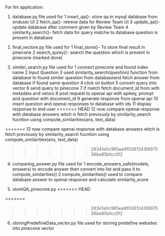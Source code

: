 For llm application:
1. database.py
      file used for
      1 insert_qa()- store qa in mysql database from enduser UI
      2 fetch_qa()- retreve data for Review Team UI
      3 update_qa()- update database after comment given by Review Team
      4 similarity_search()- fetch data for query matche to database question is present in database 

2. final_vectore.py
    file used for
    1 final_store()- To store final result in pinecone
    2 search_qurey()-  search the question which is present in pinecone (marked done)  

3. similer_search.py
    file used for
    1 connect pinecone and found index name
    2 Input Question
    3 used similarity_search(question) function from database to found similer question from databaseand fetch answer from database if found same question
    4 click on button 
    5 convert  query into vector
    6 send query to pinecone
    7 if match fetch document_id from with metadata and vetors
    8 post request to openai api with apikey, prompt and question with document_id
    9 generate response from openai api
    10 insert question and openai responses to database with ids
    11 display response to end user
<<<<<<< HEAD
    12 now compare openai response with database answers witch is fetch previously by similarity_search fucntion using compute_similarities(ans, text_data) 


=======
    12 now compare openai response with database answers witch is fetch previously by similarity_search fucntion using compute_similarities(ans, text_data)  
>>>>>>> 28341e0c965ea9f0261343f497536be85bfcc0f2
4. comparing_answer.py
    file used for 
    1 encode_answers_safe(models, answers) to encode answer then convert into list and pass it to compute_similarities()
    2 compute_similarities() used to compare database answer to openai response and calculate similarity_score

5. storeQA_pinecone.py
<<<<<<< HEAD


=======
>>>>>>> 28341e0c965ea9f0261343f497536be85bfcc0f2
6. storingPredefineData_vector.py
    file used for storing predefine websites into pinecone vector

